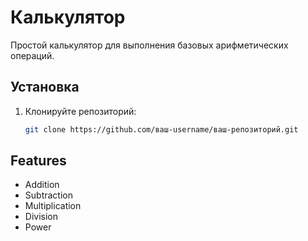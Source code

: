 # Калькулятор

Простой калькулятор для выполнения базовых арифметических операций.

## Установка

1. Клонируйте репозиторий:
   ```bash
   git clone https://github.com/ваш-username/ваш-репозиторий.git

## Features
- Addition
- Subtraction
- Multiplication
- Division
- Power